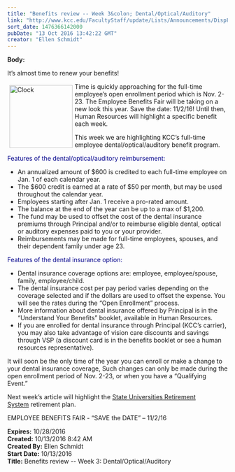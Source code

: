 ```yaml
---
title: "Benefits review -- Week 3&colon; Dental/Optical/Auditory"
link: "http://www.kcc.edu/FacultyStaff/update/Lists/Announcements/DispForm.aspx?ID=2308"
sort_date: 1476366142000
pubDate: "13 Oct 2016 13:42:22 GMT"
creator: "Ellen Schmidt"
---
```


<div><b>Body:</b> <div class="ExternalClass91DC36E5C0DD48299116589C179D770C"><p>It’s almost time to renew your benefits!</p>
<p><img width="460" height="460" alt="Clock" src="/FacultyStaff/update/Documents/clock.jpg" style="height:144px;vertical-align:auto;float:left;margin:5px;width:144px" />Time is quickly approaching for the full-time employee’s open enrollment period which is Nov. 2-23. The Employee Benefits Fair will be taking on a new look this year. Save the date: 11/2/16! Until then, Human Resources will highlight a specific benefit each week.</p>
<p>This week we are highlighting KCC’s full-time employee dental/optical/auditory benefit program. </p>
<p style="color:darkblue">Features of the dental/optical/auditory reimbursement:</p>
<ul><li>An annualized amount of $600 is credited to each full-time employee on Jan. 1 of each calendar year. </li>
<li>The $600 credit is earned at a rate of $50 per month, but may be used throughout the calendar year.</li>
<li>Employees starting after Jan. 1 receive a pro-rated amount.</li>
<li>The balance at the end of the year can be up to a max of $1,200.</li>
<li>The fund may be used to offset the cost of the dental insurance premiums through Principal and/or to reimburse eligible dental, optical or auditory expenses paid to you or your provider.</li>
<li>Reimbursements may be made for full-time employees, spouses, and their dependent family under age 23.</li></ul>
<p style="color:darkblue">Features of the dental insurance option:</p>
<ul><li>Dental insurance coverage options are: employee, employee/spouse, family, employee/child.</li>
<li>The dental insurance cost per pay period varies depending on the coverage selected and if the dollars are used to offset the expense. You will see the rates during the “Open Enrollment” process.</li>
<li>More information about dental insurance offered by Principal is in the “Understand Your Benefits” booklet, available in Human Resources.</li>
<li>If you are enrolled for dental insurance through Principal (KCC’s carrier), you may also take advantage of vision care discounts and savings through VSP (a discount card is in the benefits booklet or see a human resources representative).</li></ul>
<p>It will soon be the only time of the year you can enroll or make a change to your dental insurance coverage, Such changes can only be made during the open enrollment period of Nov. 2-23, or when you have a “Qualifying Event.”</p>
<p>Next week’s article will highlight the <a href="http://www.surs.org/">State Universities Retirement System</a> retirement plan.</p>
<p>EMPLOYEE BENEFITS FAIR - “SAVE the DATE” – 11/2/16</p></div></div>
<div><b>Expires:</b> 10/28/2016</div>
<div><b>Created:</b> 10/13/2016 8:42 AM</div>
<div><b>Created By:</b> Ellen Schmidt</div>
<div><b>Start Date:</b> 10/13/2016</div>
<div><b>Title:</b> Benefits review -- Week 3: Dental/Optical/Auditory</div>
